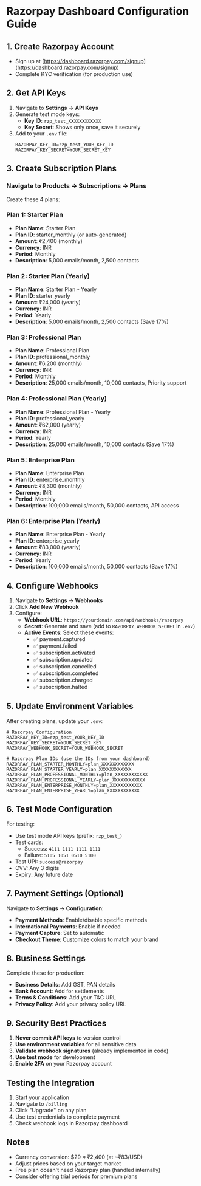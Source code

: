 # Razorpay Dashboard Configuration Guide

## 1. Create Razorpay Account
- Sign up at [https://dashboard.razorpay.com/signup](https://dashboard.razorpay.com/signup)
- Complete KYC verification (for production use)

## 2. Get API Keys
1. Navigate to **Settings** → **API Keys**
2. Generate test mode keys:
   - **Key ID**: `rzp_test_XXXXXXXXXXXX`
   - **Key Secret**: Shows only once, save it securely
3. Add to your `.env` file:
   ```env
   RAZORPAY_KEY_ID=rzp_test_YOUR_KEY_ID
   RAZORPAY_KEY_SECRET=YOUR_SECRET_KEY
   ```

## 3. Create Subscription Plans

### Navigate to Products → Subscriptions → Plans

Create these 4 plans:

### Plan 1: Starter Plan
- **Plan Name**: Starter Plan
- **Plan ID**: starter_monthly (or auto-generated)
- **Amount**: ₹2,400 (monthly)
- **Currency**: INR
- **Period**: Monthly
- **Description**: 5,000 emails/month, 2,500 contacts

### Plan 2: Starter Plan (Yearly)
- **Plan Name**: Starter Plan - Yearly
- **Plan ID**: starter_yearly
- **Amount**: ₹24,000 (yearly)
- **Currency**: INR
- **Period**: Yearly
- **Description**: 5,000 emails/month, 2,500 contacts (Save 17%)

### Plan 3: Professional Plan
- **Plan Name**: Professional Plan
- **Plan ID**: professional_monthly
- **Amount**: ₹6,200 (monthly)
- **Currency**: INR
- **Period**: Monthly
- **Description**: 25,000 emails/month, 10,000 contacts, Priority support

### Plan 4: Professional Plan (Yearly)
- **Plan Name**: Professional Plan - Yearly
- **Plan ID**: professional_yearly
- **Amount**: ₹62,000 (yearly)
- **Currency**: INR
- **Period**: Yearly
- **Description**: 25,000 emails/month, 10,000 contacts (Save 17%)

### Plan 5: Enterprise Plan
- **Plan Name**: Enterprise Plan
- **Plan ID**: enterprise_monthly
- **Amount**: ₹8,300 (monthly)
- **Currency**: INR
- **Period**: Monthly
- **Description**: 100,000 emails/month, 50,000 contacts, API access

### Plan 6: Enterprise Plan (Yearly)
- **Plan Name**: Enterprise Plan - Yearly
- **Plan ID**: enterprise_yearly
- **Amount**: ₹83,000 (yearly)
- **Currency**: INR
- **Period**: Yearly
- **Description**: 100,000 emails/month, 50,000 contacts (Save 17%)

## 4. Configure Webhooks

1. Navigate to **Settings** → **Webhooks**
2. Click **Add New Webhook**
3. Configure:
   - **Webhook URL**: `https://yourdomain.com/api/webhooks/razorpay`
   - **Secret**: Generate and save (add to `RAZORPAY_WEBHOOK_SECRET` in `.env`)
   - **Active Events**: Select these events:
     - ✅ payment.captured
     - ✅ payment.failed
     - ✅ subscription.activated
     - ✅ subscription.updated
     - ✅ subscription.cancelled
     - ✅ subscription.completed
     - ✅ subscription.charged
     - ✅ subscription.halted

## 5. Update Environment Variables

After creating plans, update your `.env`:

```env
# Razorpay Configuration
RAZORPAY_KEY_ID=rzp_test_YOUR_KEY_ID
RAZORPAY_KEY_SECRET=YOUR_SECRET_KEY
RAZORPAY_WEBHOOK_SECRET=YOUR_WEBHOOK_SECRET

# Razorpay Plan IDs (use the IDs from your dashboard)
RAZORPAY_PLAN_STARTER_MONTHLY=plan_XXXXXXXXXXXX
RAZORPAY_PLAN_STARTER_YEARLY=plan_XXXXXXXXXXXX
RAZORPAY_PLAN_PROFESSIONAL_MONTHLY=plan_XXXXXXXXXXXX
RAZORPAY_PLAN_PROFESSIONAL_YEARLY=plan_XXXXXXXXXXXX
RAZORPAY_PLAN_ENTERPRISE_MONTHLY=plan_XXXXXXXXXXXX
RAZORPAY_PLAN_ENTERPRISE_YEARLY=plan_XXXXXXXXXXXX
```

## 6. Test Mode Configuration

For testing:
- Use test mode API keys (prefix: `rzp_test_`)
- Test cards: 
  - Success: `4111 1111 1111 1111`
  - Failure: `5105 1051 0510 5100`
- Test UPI: `success@razorpay`
- CVV: Any 3 digits
- Expiry: Any future date

## 7. Payment Settings (Optional)

Navigate to **Settings** → **Configuration**:
- **Payment Methods**: Enable/disable specific methods
- **International Payments**: Enable if needed
- **Payment Capture**: Set to automatic
- **Checkout Theme**: Customize colors to match your brand

## 8. Business Settings

Complete these for production:
- **Business Details**: Add GST, PAN details
- **Bank Account**: Add for settlements
- **Terms & Conditions**: Add your T&C URL
- **Privacy Policy**: Add your privacy policy URL

## 9. Security Best Practices

1. **Never commit API keys** to version control
2. **Use environment variables** for all sensitive data
3. **Validate webhook signatures** (already implemented in code)
4. **Use test mode** for development
5. **Enable 2FA** on your Razorpay account

## Testing the Integration

1. Start your application
2. Navigate to `/billing`
3. Click "Upgrade" on any plan
4. Use test credentials to complete payment
5. Check webhook logs in Razorpay dashboard

## Notes

- Currency conversion: $29 ≈ ₹2,400 (at ~₹83/USD)
- Adjust prices based on your target market
- Free plan doesn't need Razorpay plan (handled internally)
- Consider offering trial periods for premium plans